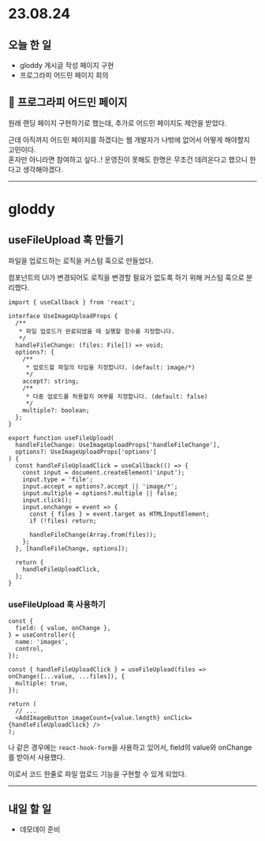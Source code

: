# 23.08.24

## 오늘 한 일

- gloddy 게시글 작성 페이지 구현
- 프로그라피 어드민 페이지 회의

## 🤔 프로그라피 어드민 페이지

원래 랜딩 페이지 구현하기로 했는데, 추가로 어드민 페이지도 제안을 받았다.

근데 아직까지 어드민 페이지를 하겠다는 웹 개발자가 나밖에 없어서 어떻게 해야할지 고민이다.  
혼자만 아니라면 참여하고 싶다..! 운영진이 못해도 한명은 무조건 데려온다고 했으니 한다고 생각해야겠다.

---

# gloddy

## useFileUpload 훅 만들기

파일을 업로드하는 로직을 커스텀 훅으로 만들었다.

컴포넌트의 UI가 변경되어도 로직을 변경할 필요가 없도록 하기 위해 커스텀 훅으로 분리했다.

```tsx
import { useCallback } from 'react';

interface UseImageUploadProps {
  /**
   * 파일 업로드가 완료되었을 때 실행할 함수를 지정합니다.
   */
  handleFileChange: (files: File[]) => void;
  options?: {
    /**
     * 업로드할 파일의 타입을 지정합니다. (default: image/*)
     */
    accept?: string;
    /**
     * 다중 업로드를 허용할지 여부를 지정합니다. (default: false)
     */
    multiple?: boolean;
  };
}

export function useFileUpload(
  handleFileChange: UseImageUploadProps['handleFileChange'],
  options?: UseImageUploadProps['options']
) {
  const handleFileUploadClick = useCallback(() => {
    const input = document.createElement('input');
    input.type = 'file';
    input.accept = options?.accept || 'image/*';
    input.multiple = options?.multiple || false;
    input.click();
    input.onchange = event => {
      const { files } = event.target as HTMLInputElement;
      if (!files) return;

      handleFileChange(Array.from(files));
    };
  }, [handleFileChange, options]);

  return {
    handleFileUploadClick,
  };
}
```

### useFileUpload 훅 사용하기

```tsx
const {
  field: { value, onChange },
} = useController({
  name: 'images',
  control,
});

const { handleFileUploadClick } = useFileUpload(files => onChange([...value, ...files]), {
  multiple: true,
});

return (
  // ...
  <AddImageButton imageCount={value.length} onClick={handleFileUploadClick} />
);
```

나 같은 경우에는 `react-hook-form`을 사용하고 있어서, field의 value와 onChange를 받아서 사용했다.

이로서 코드 한줄로 파일 업로드 기능을 구현할 수 있게 되었다.

---

## 내일 할 일

- 데모데이 준비
